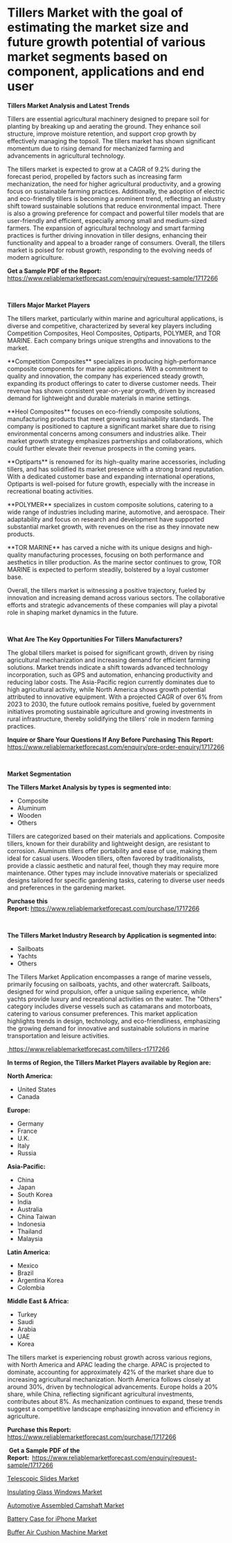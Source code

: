 <p><h1>Tillers Market with the goal of estimating the market size and future growth potential of various market segments based on component, applications and end user</h1></p><p><strong>Tillers Market Analysis and Latest Trends</strong></p>
<p><p>Tillers are essential agricultural machinery designed to prepare soil for planting by breaking up and aerating the ground. They enhance soil structure, improve moisture retention, and support crop growth by effectively managing the topsoil. The tillers market has shown significant momentum due to rising demand for mechanized farming and advancements in agricultural technology. </p><p>The tillers market is expected to grow at a CAGR of 9.2% during the forecast period, propelled by factors such as increasing farm mechanization, the need for higher agricultural productivity, and a growing focus on sustainable farming practices. Additionally, the adoption of electric and eco-friendly tillers is becoming a prominent trend, reflecting an industry shift toward sustainable solutions that reduce environmental impact. There is also a growing preference for compact and powerful tiller models that are user-friendly and efficient, especially among small and medium-sized farmers. The expansion of agricultural technology and smart farming practices is further driving innovation in tiller designs, enhancing their functionality and appeal to a broader range of consumers. Overall, the tillers market is poised for robust growth, responding to the evolving needs of modern agriculture.</p></p>
<p><strong>Get a Sample PDF of the Report:&nbsp;</strong> <a href="https://www.reliablemarketforecast.com/enquiry/request-sample/1717266?utm_campaign=1141&utm_medium=2&utm_source=Github&utm_content=ia&utm_term=25032025&utm_id=tillers">https://www.reliablemarketforecast.com/enquiry/request-sample/1717266</a></p>
<p>&nbsp;</p>
<p><strong>Tillers Major Market Players</strong></p>
<p><p>The tillers market, particularly within marine and agricultural applications, is diverse and competitive, characterized by several key players including Competition Composites, Heol Composites, Optiparts, POLYMER, and TOR MARINE. Each company brings unique strengths and innovations to the market.</p><p>**Competition Composites** specializes in producing high-performance composite components for marine applications. With a commitment to quality and innovation, the company has experienced steady growth, expanding its product offerings to cater to diverse customer needs. Their revenue has shown consistent year-on-year growth, driven by increased demand for lightweight and durable materials in marine settings.</p><p>**Heol Composites** focuses on eco-friendly composite solutions, manufacturing products that meet growing sustainability standards. The company is positioned to capture a significant market share due to rising environmental concerns among consumers and industries alike. Their market growth strategy emphasizes partnerships and collaborations, which could further elevate their revenue prospects in the coming years.</p><p>**Optiparts** is renowned for its high-quality marine accessories, including tillers, and has solidified its market presence with a strong brand reputation. With a dedicated customer base and expanding international operations, Optiparts is well-poised for future growth, especially with the increase in recreational boating activities.</p><p>**POLYMER** specializes in custom composite solutions, catering to a wide range of industries including marine, automotive, and aerospace. Their adaptability and focus on research and development have supported substantial market growth, with revenues on the rise as they innovate new products.</p><p>**TOR MARINE** has carved a niche with its unique designs and high-quality manufacturing processes, focusing on both performance and aesthetics in tiller production. As the marine sector continues to grow, TOR MARINE is expected to perform steadily, bolstered by a loyal customer base.</p><p>Overall, the tillers market is witnessing a positive trajectory, fueled by innovation and increasing demand across various sectors. The collaborative efforts and strategic advancements of these companies will play a pivotal role in shaping market dynamics in the future.</p></p>
<p>&nbsp;</p>
<p><strong>What Are The Key Opportunities For Tillers Manufacturers?</strong></p>
<p><p>The global tillers market is poised for significant growth, driven by rising agricultural mechanization and increasing demand for efficient farming solutions. Market trends indicate a shift towards advanced technology incorporation, such as GPS and automation, enhancing productivity and reducing labor costs. The Asia-Pacific region currently dominates due to high agricultural activity, while North America shows growth potential attributed to innovative equipment. With a projected CAGR of over 6% from 2023 to 2030, the future outlook remains positive, fueled by government initiatives promoting sustainable agriculture and growing investments in rural infrastructure, thereby solidifying the tillers' role in modern farming practices.</p></p>
<p><strong>Inquire or Share Your Questions If Any Before Purchasing This Report:</strong> <a href="https://www.reliablemarketforecast.com/enquiry/pre-order-enquiry/1717266?utm_campaign=1141&utm_medium=2&utm_source=Github&utm_content=ia&utm_term=25032025&utm_id=tillers">https://www.reliablemarketforecast.com/enquiry/pre-order-enquiry/1717266</a></p>
<p>&nbsp;</p>
<p><strong>Market Segmentation</strong></p>
<p><strong>The Tillers Market Analysis by types is segmented into:</strong></p>
<p><ul><li>Composite</li><li>Aluminum</li><li>Wooden</li><li>Others</li></ul></p>
<p><p>Tillers are categorized based on their materials and applications. Composite tillers, known for their durability and lightweight design, are resistant to corrosion. Aluminum tillers offer portability and ease of use, making them ideal for casual users. Wooden tillers, often favored by traditionalists, provide a classic aesthetic and natural feel, though they may require more maintenance. Other types may include innovative materials or specialized designs tailored for specific gardening tasks, catering to diverse user needs and preferences in the gardening market.</p></p>
<p><strong>Purchase this Report:&nbsp;</strong><a href="https://www.reliablemarketforecast.com/purchase/1717266?utm_campaign=1141&utm_medium=2&utm_source=Github&utm_content=ia&utm_term=25032025&utm_id=tillers">https://www.reliablemarketforecast.com/purchase/1717266</a></p>
<p>&nbsp;</p>
<p><strong>The Tillers Market Industry Research by Application is segmented into:</strong></p>
<p><ul><li>Sailboats</li><li>Yachts</li><li>Others</li></ul></p>
<p><p>The Tillers Market Application encompasses a range of marine vessels, primarily focusing on sailboats, yachts, and other watercraft. Sailboats, designed for wind propulsion, offer a unique sailing experience, while yachts provide luxury and recreational activities on the water. The "Others" category includes diverse vessels such as catamarans and motorboats, catering to various consumer preferences. This market application highlights trends in design, technology, and eco-friendliness, emphasizing the growing demand for innovative and sustainable solutions in marine transportation and leisure activities.</p></p>
<p><a href="https://www.reliablemarketforecast.com/tillers-r1717266?utm_campaign=1141&utm_medium=2&utm_source=Github&utm_content=ia&utm_term=25032025&utm_id=tillers">&nbsp;https://www.reliablemarketforecast.com/tillers-r1717266</a></p>
<p><strong>In terms of Region, the Tillers Market Players available by Region are:</strong></p>
<p>
    <p> <strong> North America: </strong>
        <ul>
            <li>United States</li>
            <li>Canada</li>
        </ul>
        </p> 
    <p> <strong> Europe: </strong>
        <ul>
            <li>Germany</li>
            <li>France</li>
            <li>U.K.</li>
            <li>Italy</li>
            <li>Russia</li>
        </ul>
        </p> 
    <p> <strong> Asia-Pacific: </strong>
        <ul>
            <li>China</li>
            <li>Japan</li>
            <li>South Korea</li>
            <li>India</li>
            <li>Australia</li>
            <li>China Taiwan</li>
            <li>Indonesia</li>
            <li>Thailand</li>
            <li>Malaysia</li>
        </ul>
        </p> 
    <p> <strong> Latin America: </strong>
        <ul>
            <li>Mexico</li>
            <li>Brazil</li>
            <li>Argentina Korea</li>
            <li>Colombia</li>
        </ul>
        </p> 
    <p> <strong> Middle East & Africa: </strong>
        <ul>
            <li>Turkey</li>
            <li>Saudi</li>
            <li>Arabia</li>
            <li>UAE</li>
            <li>Korea</li>
        </ul>
    </p>
    </p>
<p><p>The tillers market is experiencing robust growth across various regions, with North America and APAC leading the charge. APAC is projected to dominate, accounting for approximately 42% of the market share due to increasing agricultural mechanization. North America follows closely at around 30%, driven by technological advancements. Europe holds a 20% share, while China, reflecting significant agricultural investments, contributes about 8%. As mechanization continues to expand, these trends suggest a competitive landscape emphasizing innovation and efficiency in agriculture.</p></p>
<p><strong>Purchase this Report: </strong><a href="https://www.reliablemarketforecast.com/purchase/1717266?utm_campaign=1141&utm_medium=2&utm_source=Github&utm_content=ia&utm_term=25032025&utm_id=tillers">https://www.reliablemarketforecast.com/purchase/1717266</a></p>
<p>&nbsp;<strong>Get a Sample PDF of the Report:&nbsp;&nbsp;</strong><a href="https://www.reliablemarketforecast.com/enquiry/request-sample/1717266?utm_campaign=1141&utm_medium=2&utm_source=Github&utm_content=ia&utm_term=25032025&utm_id=tillers">https://www.reliablemarketforecast.com/enquiry/request-sample/1717266</a></p>
<p><strong></strong></p>
<p><p><a href="https://github.com/spehnluenaru/Market-Research-Report-List-1/blob/main/telescopic-slides-market.md?utm_campaign=1141&utm_medium=2&utm_source=Github&utm_content=ia&utm_term=25032025&utm_id=tillers">Telescopic Slides Market</a></p><p><a href="https://github.com/ryantindyaiz/Market-Research-Report-List-1/blob/main/insulating-glass-windows-market.md?utm_campaign=1141&utm_medium=2&utm_source=Github&utm_content=ia&utm_term=25032025&utm_id=tillers">Insulating Glass Windows Market</a></p><p><a href="https://github.com/kluviabolofo/Market-Research-Report-List-1/blob/main/automotive-assembled-camshaft-market.md?utm_campaign=1141&utm_medium=2&utm_source=Github&utm_content=ia&utm_term=25032025&utm_id=tillers">Automotive Assembled Camshaft Market</a></p><p><a href="https://github.com/muskoaizahfi/Market-Research-Report-List-1/blob/main/battery-case-for-iphone-market.md?utm_campaign=1141&utm_medium=2&utm_source=Github&utm_content=ia&utm_term=25032025&utm_id=tillers">Battery Case for iPhone Market</a></p><p><a href="https://github.com/thapabylers2/Market-Research-Report-List-1/blob/main/buffer-air-cushion-machine-market.md?utm_campaign=1141&utm_medium=2&utm_source=Github&utm_content=ia&utm_term=25032025&utm_id=tillers">Buffer Air Cushion Machine Market</a></p></p>